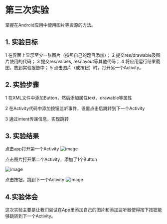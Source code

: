 # 第三次实验

掌握在Android应用中使用图片等资源的方法。

## 1. 实验目标

1 在界面上显示至少一张图片（按照自己的题目添加）；
2 提交res/drawable及图片使用的代码；
3 提交res/values, res/layout等其他代码；
4 将应用运行结果截图，放到实验报告中；
5 点击图片（或按钮）时，打开另一个Activity。

## 2. 实验步骤

1   在XML文件中添加Button，然后添加属性text、drawable等属性

2   在Activity代码中添加按钮监听事件，设置点击后跳转到下一个Activity

3   通过intent传递信息，实现跳转

## 3. 实验结果
点击app打开第一个Activity
![image](https://github.com/Lizj97/android-labs-2018/blob/master/soft1614080902207/1.jpg?raw=true)

点击图片打开第二个Activity，添加了1个Button

![image](https://github.com/Lizj97/android-labs-2018/blob/master/soft1614080902207/2.png?raw=true)

点击按钮，跳到下一个Activity
![image](https://github.com/Lizj97/android-labs-2018/blob/master/soft1614080902207/3.png?raw=true)


## 4.实验体会

这次实验主要是让我们尝试在App里添加自己的图片和添加监听器使得按下按钮能够跳转到下一个Activity。




